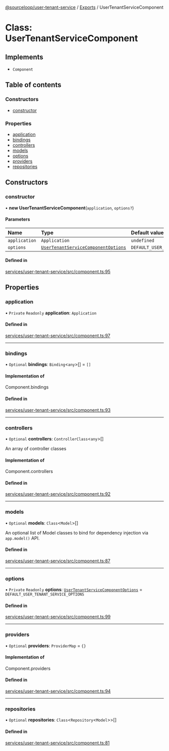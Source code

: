 [@sourceloop/user-tenant-service](../README.md) / [Exports](../modules.md) / UserTenantServiceComponent

# Class: UserTenantServiceComponent

## Implements

- `Component`

## Table of contents

### Constructors

- [constructor](UserTenantServiceComponent.md#constructor)

### Properties

- [application](UserTenantServiceComponent.md#application)
- [bindings](UserTenantServiceComponent.md#bindings)
- [controllers](UserTenantServiceComponent.md#controllers)
- [models](UserTenantServiceComponent.md#models)
- [options](UserTenantServiceComponent.md#options)
- [providers](UserTenantServiceComponent.md#providers)
- [repositories](UserTenantServiceComponent.md#repositories)

## Constructors

### constructor

• **new UserTenantServiceComponent**(`application`, `options?`)

#### Parameters

| Name | Type | Default value |
| :------ | :------ | :------ |
| `application` | `Application` | `undefined` |
| `options` | [`UserTenantServiceComponentOptions`](../interfaces/UserTenantServiceComponentOptions.md) | `DEFAULT_USER_TENANT_SERVICE_OPTIONS` |

#### Defined in

[services/user-tenant-service/src/component.ts:95](https://github.com/sourcefuse/loopback4-microservice-catalog/blob/d35fdb3f0/services/user-tenant-service/src/component.ts#L95)

## Properties

### application

• `Private` `Readonly` **application**: `Application`

#### Defined in

[services/user-tenant-service/src/component.ts:97](https://github.com/sourcefuse/loopback4-microservice-catalog/blob/d35fdb3f0/services/user-tenant-service/src/component.ts#L97)

___

### bindings

• `Optional` **bindings**: `Binding`<`any`\>[] = `[]`

#### Implementation of

Component.bindings

#### Defined in

[services/user-tenant-service/src/component.ts:93](https://github.com/sourcefuse/loopback4-microservice-catalog/blob/d35fdb3f0/services/user-tenant-service/src/component.ts#L93)

___

### controllers

• `Optional` **controllers**: `ControllerClass`<`any`\>[]

An array of controller classes

#### Implementation of

Component.controllers

#### Defined in

[services/user-tenant-service/src/component.ts:92](https://github.com/sourcefuse/loopback4-microservice-catalog/blob/d35fdb3f0/services/user-tenant-service/src/component.ts#L92)

___

### models

• `Optional` **models**: `Class`<`Model`\>[]

An optional list of Model classes to bind for dependency injection
via `app.model()` API.

#### Defined in

[services/user-tenant-service/src/component.ts:87](https://github.com/sourcefuse/loopback4-microservice-catalog/blob/d35fdb3f0/services/user-tenant-service/src/component.ts#L87)

___

### options

• `Private` `Readonly` **options**: [`UserTenantServiceComponentOptions`](../interfaces/UserTenantServiceComponentOptions.md) = `DEFAULT_USER_TENANT_SERVICE_OPTIONS`

#### Defined in

[services/user-tenant-service/src/component.ts:99](https://github.com/sourcefuse/loopback4-microservice-catalog/blob/d35fdb3f0/services/user-tenant-service/src/component.ts#L99)

___

### providers

• `Optional` **providers**: `ProviderMap` = `{}`

#### Implementation of

Component.providers

#### Defined in

[services/user-tenant-service/src/component.ts:94](https://github.com/sourcefuse/loopback4-microservice-catalog/blob/d35fdb3f0/services/user-tenant-service/src/component.ts#L94)

___

### repositories

• `Optional` **repositories**: `Class`<`Repository`<`Model`\>\>[]

#### Defined in

[services/user-tenant-service/src/component.ts:81](https://github.com/sourcefuse/loopback4-microservice-catalog/blob/d35fdb3f0/services/user-tenant-service/src/component.ts#L81)
